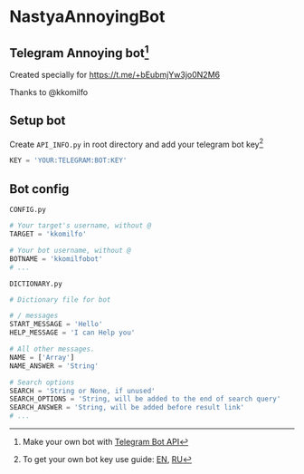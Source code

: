 # NastyaAnnoyingBot
## Telegram Annoying bot[^tgbotadv]

Created specially for https://t.me/+bEubmjYw3jo0N2M6

Thanks to @kkomilfo

## Setup bot

Create `API_INFO.py` in root directory and add your telegram bot key[^tgbot]
```python
KEY = 'YOUR:TELEGRAM:BOT:KEY'
```



## Bot config

`CONFIG.py`
```python
# Your target's username, without @
TARGET = 'kkomilfo'

# Your bot username, without @
BOTNAME = 'kkomilfobot'
# ...
```

`DICTIONARY.py`
```python
# Dictionary file for bot

# / messages
START_MESSAGE = 'Hello'
HELP_MESSAGE = 'I can Help you'

# All other messages.
NAME = ['Array']
NAME_ANSWER = 'String'

# Search options
SEARCH = 'String or None, if unused'
SEARCH_OPTIONS = 'String, will be added to the end of search query'
SEARCH_ANSWER = 'String, will be added before result link'
# ...
```

[^tgbotadv]: Make your own bot with [Telegram Bot API](https://core.telegram.org/bots/api)
[^tgbot]: To get your own bot key use guide: [EN](https://core.telegram.org/bots), [RU](https://habr.com/ru/post/262247/)
